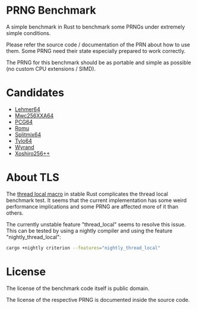 # PRNG Benchmark

A simple benchmark in Rust to benchmark some PRNGs under extremely simple conditions.

Please refer the source code / documentation of the PRN about how to use them.
Some PRNG need their state especially prepared to work correctly.

The PRNG for this benchmark should be as portable and simple as possible (no custom CPU extensions / SIMD).

# Candidates

* [Lehmer64](https://lemire.me/blog/2019/03/19/the-fastest-conventional-random-number-generator-that-can-pass-big-crush/)
* [Mwc256XXA64](https://github.com/tkaitchuck/Mwc256XXA64)
* [PCG64](https://www.pcg-random.org/)
* [Romu](https://www.romu-random.org/)
* [Splitmix64](https://prng.di.unimi.it/splitmix64.c)
* [Tylo64](https://github.com/numpy/numpy/issues/16313#issuecomment-641897028)
* [Wyrand](https://github.com/wangyi-fudan/wyhash)
* [Xoshiro256++](https://prng.di.unimi.it/)

# About TLS

The [thread local macro](https://doc.rust-lang.org/std/macro.thread_local.html) in stable Rust complicates the thread 
local benchmark test. It seems that the current implementation has some weird performance implications and some PRNG
are affected more of it than others.

The currently unstable feature "thread_local" seems to resolve this issue. This can be tested by using a nightly
compiler and using the feature "nightly_thread_local":

```sh
cargo +nightly criterion --features="nightly_thread_local"
```

# License

The license of the benchmark code itself is public domain.

The license of the respective PRNG is documented inside the source code.
